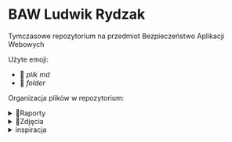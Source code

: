# BAW Ludwik Rydzak
 Tymczasowe repozytorium na przedmiot Bezpieczeństwo Aplikacji Webowych

Użyte emoji:
- 📜 *plik md*
- 📂 *folder*

Organizacja plików w repozytorium:
<details> <summary>  📂Raporty  </summary> 
 <details> <summary> ┣ 📂Do2022.03.20 </summary>
  
&nbsp;&nbsp;&nbsp;&nbsp;┃ ┣ 📜 [gra1.md](/Raporty/Do2022.03.20/gra1.md) <br>
&nbsp;&nbsp;&nbsp;&nbsp;┃ ┗ 📜 [gra2.md](/Raporty/Do2022.03.20/gra2.md)</details>
 <details> <summary> ┣ 📂Do2022.04.29 </summary>
  
&nbsp;&nbsp;&nbsp;&nbsp;┃ ┗ 📜 [zadanie1.md](/Raporty/Do2022.04.29/zadanie1.md) <br></details>
 <details> <summary> ┣ 📂Do2022.05.10</summary>
  
&nbsp;&nbsp;&nbsp;&nbsp;┃ ┗ 📜 [zadanie2.md](/Raporty/Do2022.05.10/zadanie2.md) <br></details>
 <details> <summary> ┗ 📂Do2022.05.20 </summary>
  
&nbsp;&nbsp;&nbsp;&nbsp;┃ ┗ 📜 [zadanie3.md](/Raporty/Do2022.05.20/zadanie3.md) <br></details>
</details>
<details> <summary> 📂Zdjęcia </summary>
 <details> <summary> ┣ 📂Do2022.03.20 </summary>
 
&nbsp;&nbsp;&nbsp;&nbsp;┃ ┣ 📂Gra1<br>
&nbsp;&nbsp;&nbsp;&nbsp;┃ ┗ 📂Gra2
  
 </details>
  <details> <summary> ┣ 📂Do2022.04.29 </summary>
 
&nbsp;&nbsp;&nbsp;&nbsp;┃ ┗ 📂Zadanie1
  
 </details>
  <details> <summary> ┣ 📂Do2022.05.10 </summary>
 
&nbsp;&nbsp;&nbsp;&nbsp;┃ ┗ 📂Zadanie2
  
 </details>
  <details> <summary> ┗ 📂Do2022.05.20 </summary>
 
&nbsp;&nbsp;&nbsp;&nbsp;┃ ┗ 📂Zadanie3
  
 </details>
</details>


<details> <summary>  inspiracja  </summary>
 
<https://stackoverflow.com/questions/19699059/representing-directory-file-structure-in-markdown-syntax>
 
 </details>
